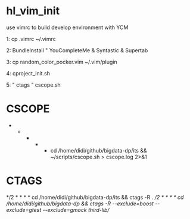 # hl_vim_init
use vimrc to build develop environment with YCM

1: cp .vimrc ~/.vimrc

2: BundleInstall " YouCompleteMe & Syntastic & Supertab

3: cp random_color_pocker.vim ~/.vim/plugin

4: cproject_init.sh

5: " ctags " cscope.sh
# CSCOPE 
* * * * * cd /home/didi/github/bigdata-dp/its && ~/scripts/cscope.sh > cscope.log 2>&1

# CTAGS
*/2 * * * * cd /home/didi/github/bigdata-dp/its && ctags -R .
*/2 * * * * cd /home/didi/github/bigdata-dp && ctags -R --exclude=boost --exclude=gtest --exclude=gmock third-lib/*
